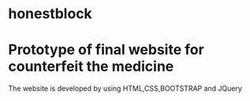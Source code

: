 # honestblock
<h1>Prototype of final website for  counterfeit  the medicine</h1>
<p>The website is developed by using HTML,CSS,BOOTSTRAP and JQuery</p>
